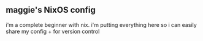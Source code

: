 ## maggie's NixOS config
i'm a complete beginner with nix. i'm putting everything here so i can easily share my config + for version control
